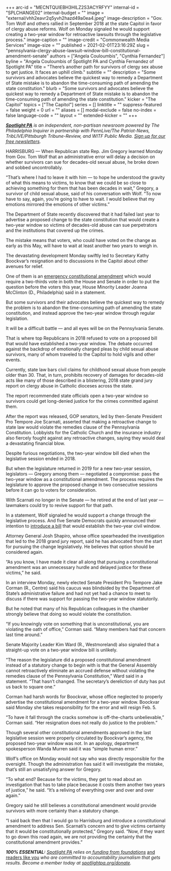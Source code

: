 +++
arc-id = "MECNTQUIEBH3HILZ2S3ACYRFYY"
internal-id = "SPLCHANGE02"
internal-budget = ""
image = "external/vhh2eavr2q5yvh2hazd49a0ea4.jpeg"
image-description = "Gov. Tom Wolf and others rallied in September 2018 at the state Capitol in favor of clergy abuse reforms. Wolf on Monday signaled he would support creating a two-year window for retroactive lawsuits through the legislative process."
image-caption = ""
image-credit = "Commonwealth Media Services"
image-size = ""
published = 2021-02-01T23:16:29Z
slug = "pennsylvania-clergy-abuse-lawsuit-window-bill-constitutional-amendment-senate"
authors = ["Angela Couloumbis", "Cynthia Fernandez"]
byline = "Angela Couloumbis of Spotlight PA and Cynthia Fernandez of Spotlight PA"
title = "There’s another path for survivors of clergy sex abuse to get justice. It faces an uphill climb."
subtitle = ""
description = "Some survivors and advocates believe the quickest way to remedy a Department of State mistake is to abandon the time-consuming path of amending the state constitution."
blurb = "Some survivors and advocates believe the quickest way to remedy a Department of State mistake is to abandon the time-consuming path of amending the state constitution."
kicker = "The Capitol"
topics = ["The Capitol"]
series = []
linktitle = ""
suppress-featured = false
weight = 0
url = ""
aliases = []
modal-exclude = false
no-index = false
language-code = ""
layout = ""
extended-kicker = ""
+++

<a href="https://www.spotlightpa.org/"><i><b>Spotlight PA</b></i></a><i> is an independent, non-partisan newsroom powered by The Philadelphia Inquirer in partnership with PennLive/The Patriot-News, TribLIVE/Pittsburgh Tribune-Review, and WITF Public Media. </i><a href="https://www.spotlightpa.org/newsletters"><i>Sign up for our free newsletters</i></a><i>.</i>

HARRISBURG — When Republican state Rep. Jim Gregory learned Monday from Gov. Tom Wolf that an administrative error will delay a decision on whether survivors can sue for decades-old sexual abuse, he broke down and sobbed uncontrollably.

“That’s where I had to leave it with him — to hope he understood the gravity of what this means to victims, to know that we could be so close to achieving something for them that has been decades in wait,” Gregory, a survivor of child sexual abuse, said of his conversation with Wolf. “To now have to say, again, you’re going to have to wait. I would believe that my emotions mirrored the emotions of other victims.”

The Department of State recently discovered that it had failed last year to advertise a proposed change to the state constitution that would create a two-year window so victims of decades-old abuse can sue perpetrators and the institutions that covered up the crimes.

The mistake means that voters, who could have voted on the change as early as this May, will have to wait at least another two years to weigh in.

The devastating development Monday swiftly led to Secretary Kathy Boockvar’s resignation and to discussions in the Capitol about other avenues for relief.

One of them is an <a href="https://www.legis.state.pa.us/cfdocs/legis/LI/consCheck.cfm?txtType=HTM&ttl=00&div=0&chpt=11">emergency constitutional amendment</a> which would require a two-thirds vote in both the House and Senate in order to put the question before the voters this year, House Minority Leader Joanna McClinton (D., Philadelphia) said in a statement.

<script src="https://www.spotlightpa.org/embed.js" async></script><div data-spl-embed-version="1" data-spl-src="https://www.spotlightpa.org/embeds/newsletter/"></div>

But some survivors and their advocates believe the quickest way to remedy the problem is to abandon the time-consuming path of amending the state constitution, and instead approve the two-year window through regular legislation.

It will be a difficult battle — and all eyes will be on the Pennsylvania Senate.

That is where top Republicans in 2018 refused to vote on a proposed bill that would have established a two-year window. The debate occurred against the backdrop of emotionally charged pleas by child sexual abuse survivors, many of whom traveled to the Capitol to hold vigils and other events.

Currently, state law bars civil claims for childhood sexual abuse from people older than 30. That, in turn, prohibits recovery of damages for decades-old acts like many of those described in a blistering, 2018 state grand jury report on clergy abuse in Catholic dioceses across the state.

The report recommended state officials open a two-year window so survivors could get long-denied justice for the crimes committed against them.

After the report was released, GOP senators, led by then-Senate President Pro Tempore Joe Scarnati, asserted that making a retroactive change to state law would violate the remedies clause of the Pennsylvania Constitution. Lobbyists for the Catholic Church and the insurance industry also fiercely fought against any retroactive changes, saying they would deal a devastating financial blow.

Despite furious negotiations, the two-year window bill died when the legislative session ended in 2018.

But when the legislature returned in 2019 for a new two-year session, legislators — Gregory among them — negotiated a compromise: pass the two-year window as a constitutional amendment. The process requires the legislature to approve the proposed change in two consecutive sessions before it can go to voters for consideration.

With Scarnati no longer in the Senate — he retired at the end of last year — lawmakers could try to revive support for that path.

In a statement, Wolf signaled he would support a change through the legislative process. And five Senate Democrats quickly announced their intention to <a href="https://www.legis.state.pa.us/cfdocs/Legis/CSM/showMemoPublic.cfm?chamber=S&SPick=20210&cosponId=34510">introduce a bill</a> that would establish the two-year civil window.

Attorney General Josh Shapiro, whose office spearheaded the investigation that led to the 2018 grand jury report, said he has advocated from the start for pursuing the change legislatively. He believes that option should be considered again.

“As you know, I have made it clear all along that pursuing a constitutional amendment was an unnecessary hurdle and delayed justice for these victims,” he said.

In an interview Monday, newly elected Senate President Pro Tempore Jake Corman (R., Centre) said his caucus was blindsided by the Department of State’s administrative failure and had not yet had a chance to meet to discuss if there was support for passing the two-year window statutorily.

But he noted that many of his Republican colleagues in the chamber strongly believe that doing so would violate the constitution.

“If you knowingly vote on something that is unconstitutional, you are violating the oath of office,” Corman said. “Many members had that concern last time around.”

Senate Majority Leader Kim Ward (R., Westmoreland) also signaled that a straight-up vote on a two-year window bill is unlikely.

“The reason the legislature did a proposed constitutional amendment instead of a statutory change to begin with is that the General Assembly cannot retroactively eliminate an accrued defense without violating the remedies clause of the Pennsylvania Constitution,” Ward said in a statement. “That hasn’t changed. The secretary’s dereliction of duty has put us back to square one.”

Corman had harsh words for Boockvar, whose office neglected to properly advertise the constitutional amendment for a two-year window. Boockvar said Monday she takes responsibility for the error and will resign Feb. 5.

“To have it fall through the cracks somehow is off-the-charts unbelievable,” Corman said. “Her resignation does not really do justice to the problem.”

<script src="https://www.spotlightpa.org/embed.js" async></script><div data-spl-embed-version="1" data-spl-src="https://www.spotlightpa.org/embeds/donate/?teaser_text=Spotlight%20PA%20provides%20essential%2C%20public-service%20journalism%20thanks%20to%20readers%20like%20you.%20Help%20us%20continue%20that%20work."></div>

Though several other constitutional amendments approved in the last legislative session were properly circulated by Boockvar’s agency, the proposed two-year window was not. In an apology, department spokesperson Wanda Murren said it was “simple human error.”

Wolf’s office on Monday would not say who was directly responsible for the oversight. Though the administration has said it will investigate the mistake, that’s still an unsatisfying answer for Gregory.

“To what end? Because for the victims, they get to read about an investigation that has to take place because it costs them another two years of justice,” he said. “It’s a reliving of everything over and over and over again.”

Gregory said he still believes a constitutional amendment would provide survivors with more certainty than a statutory change.

“I said back then that I would go to Harrisburg and introduce a constitutional amendment to address Sen. Scarnati’s concern and to give victims certainty that it would be constitutionally protected,” Gregory said. “Now, if they want to go down this road again, we are not providing the certainty that the constitutional amendment provides.”

<i><b>100% ESSENTIAL:</b></i><i> </i><a href="https://www.spotlightpa.org/"><i>Spotlight PA</i></a><i> relies on</i><a href="https://www.spotlightpa.org/support"><i> funding from foundations</i></a><i> </i><a href="https://www.spotlightpa.org/support">and readers like you</a><i> who are committed to accountability journalism that gets results. Become a member today at </i><a href="http://checkout.fundjournalism.org/memberform?org_id=spotlightpa&campaign=701f4000000TVuIAAW"><i>spotlightpa.org/donate</i></a><i>.</i>
